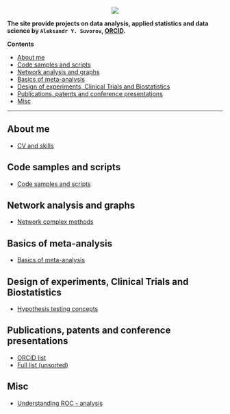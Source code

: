 
<p align="center">
  <img src="https://aysuvorov.github.io/docs/promotion/main_logo.png" />
</p>


**The site provide projects on data analysis, applied statistics and data science by  `Aleksandr Y. Suvorov`, [ORCID](https://orcid.org/0000-0002-2224-0019).**

**Contents**

- [About me](#about-me)
- [Code samples and scripts](#code-samples-and-scripts)
- [Network analysis and graphs](#network-analysis-and-graphs)
- [Basics of meta-analysis](#basics-of-meta-analysis)
- [Design of experiments, Clinical Trials and Biostatistics](#design-of-experiments-clinical-trials-and-biostatistics)
- [Publications, patents and conference presentations](#publications-patents-and-conference-presentations)
- [Misc](#misc)

---

## About me

- [CV and skills](./docs/promotion/cv/cv_raw.html)

## Code samples and scripts

- [Code samples and scripts](https://github.com/aysuvorov/medstats)

## Network analysis and graphs

- [Network complex methods](./docs/pages/networks/paren_syn_corr_guide/index.md)

## Basics of meta-analysis

- [Basics of meta-analysis](./docs/pages/meta/index.md)

## Design of experiments, Clinical Trials and Biostatistics

  - [Hypothesis testing concepts](./docs/pages/doe/hyp_test/index.md)


## Publications, patents and conference presentations

- [ORCID list](https://orcid.org/0000-0002-2224-0019)
- [Full list (unsorted)](./docs/promotion/cv/pub_list_total.md)

## Misc

- [Understanding ROC - analysis](./docs/pages/misc/roc_anal/index.md)

